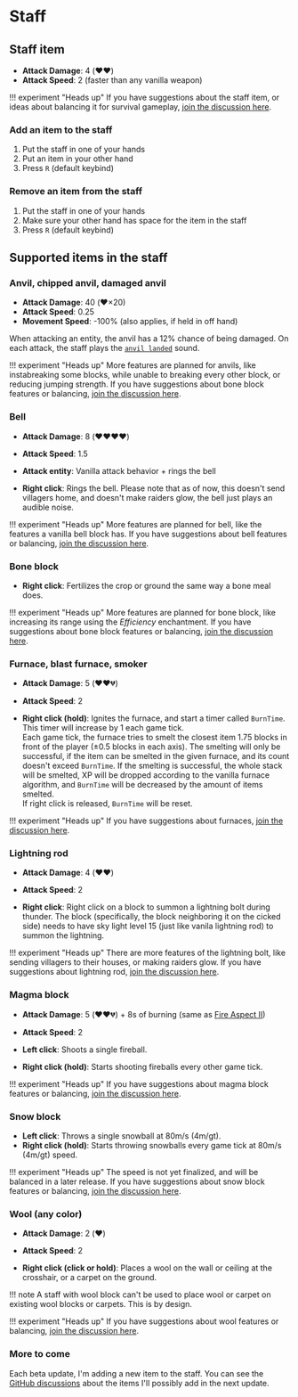 # Staff

## Staff item

* **Attack Damage**: 4 (❤️❤️)
* **Attack Speed**: 2 (faster than any vanilla weapon)

!!! experiment "Heads up"
    If you have suggestions about the staff item, or ideas about balancing it for survival gameplay,
    [join the discussion here](https://github.com/opekope2/StaffMod/discussions/6).

### Add an item to the staff

1. Put the staff in one of your hands
2. Put an item in your other hand
3. Press `R` (default keybind)

### Remove an item from the staff

1. Put the staff in one of your hands
2. Make sure your other hand has space for the item in the staff
3. Press `R` (default keybind)

## Supported items in the staff

### Anvil, chipped anvil, damaged anvil

* **Attack Damage**: 40 (❤️×20)
* **Attack Speed**: 0.25
* **Movement Speed**: -100% (also applies, if held in off hand)

When attacking an entity, the anvil has a 12% chance of being damaged. On each attack, the staff plays the [`anvil landed`](https://minecraft.wiki/w/Anvil#Unique) sound.

!!! experiment "Heads up"
    More features are planned for anvils, like instabreaking some blocks, while unable to breaking every other block, or reducing jumping strength.
    If you have suggestions about bone block features or balancing,
    [join the discussion here](https://github.com/opekope2/StaffMod/discussions/16).

### Bell

* **Attack Damage**: 8 (❤️❤️❤️❤️)
* **Attack Speed**: 1.5

* **Attack entity**: Vanilla attack behavior + rings the bell
* **Right click**: Rings the bell. Please note that as of now, this doesn't send villagers home, and doesn't make raiders glow, the bell just plays an audible noise.

!!! experiment "Heads up"
    More features are planned for bell, like the features a vanilla bell block has.
    If you have suggestions about bell features or balancing,
    [join the discussion here](https://github.com/opekope2/StaffMod/discussions/21).

### Bone block

* **Right click**: Fertilizes the crop or ground the same way a bone meal does.

!!! experiment "Heads up"
    More features are planned for bone block, like increasing its range using the *Efficiency* enchantment.
    If you have suggestions about bone block features or balancing,
    [join the discussion here](https://github.com/opekope2/StaffMod/discussions/7).

### Furnace, blast furnace, smoker

* **Attack Damage**: 5 (❤️❤️💔)
* **Attack Speed**: 2

* **Right click (hold)**: Ignites the furnace, and start a timer called `BurnTime`. This timer will increase by 1 each game tick.  
  Each game tick, the furnace tries to smelt the closest item 1.75 blocks in front of the player (±0.5 blocks in each axis).
  The smelting will only be successful, if the item can be smelted in the given furnace, and its count doesn't exceed `BurnTime`.
  If the smelting is successful, the whole stack will be smelted, XP will be dropped according to the vanilla furnace algorithm, and
  `BurnTime` will be decreased by the amount of items smelted.  
  If right click is released, `BurnTime` will be reset.

!!! experiment "Heads up"
    If you have suggestions about furnaces, [join the discussion here](https://github.com/opekope2/StaffMod/discussions/14).

### Lightning rod

* **Attack Damage**: 4 (❤️❤️)
* **Attack Speed**: 2

* **Right click**: Right click on a block to summon a lightning bolt during thunder. The block (specifically, the block neighboring it
  on the cicked side) needs to have sky light level 15 (just like vanila lightning rod) to summon the lightning.

!!! experiment "Heads up"
    There are more features of the lightning bolt, like sending villagers to their houses, or making raiders glow.
    If you have suggestions about lightning rod, [join the discussion here](https://github.com/opekope2/StaffMod/discussions/23).

### Magma block

* **Attack Damage**: 5 (❤️❤️💔) + 8s of burning (same as [Fire Aspect II](https://minecraft.wiki/w/Fire_Aspect))
* **Attack Speed**: 2

* **Left click**: Shoots a single fireball.
* **Right click (hold)**: Starts shooting fireballs every other game tick.

!!! experiment "Heads up"
    If you have suggestions about magma block features or balancing,
    [join the discussion here](https://github.com/opekope2/StaffMod/discussions/17).

### Snow block

* **Left click**: Throws a single snowball at 80m/s (4m/gt).
* **Right click (hold)**: Starts throwing snowballs every game tick at 80m/s (4m/gt) speed.

!!! experiment "Heads up"
    The speed is not yet finalized, and will be balanced in a later release.
    If you have suggestions about snow block features or balancing,
    [join the discussion here](https://github.com/opekope2/StaffMod/discussions/4).

### Wool (any color)

* **Attack Damage**: 2 (❤️)
* **Attack Speed**: 2

* **Right click (click or hold)**: Places a wool on the wall or ceiling at the crosshair, or a carpet on the ground.

!!! note
    A staff with wool block can't be used to place wool or carpet on existing wool blocks or carpets. This is by design.

!!! experiment "Heads up"
    If you have suggestions about wool features or balancing,
    [join the discussion here](https://github.com/opekope2/StaffMod/discussions/5).

### More to come

Each beta update, I'm adding a new item to the staff. You can see the [GitHub discussions](https://github.com/opekope2/StaffMod/discussions/4)
about the items I'll possibly add in the next update.
